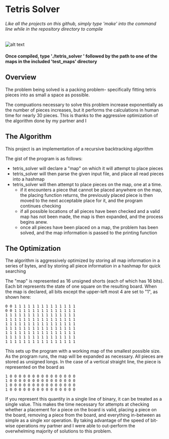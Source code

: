 # Tetris Solver
###### Like all the projects on this github, simply type 'make' into the command line while in the repository directory to compile
![alt text](http://meatfighter.com/tetrisprinteralgorithm/triple1.gif)

#### Once compiled, type './tetris_solver ' followed by the path to one of the maps in the included 'test_maps' directory

## Overview
The problem being solved is a packing problem- specifically fitting tetris pieces into as small a space as possible.

The compuations necessary to solve this problem increase exponentially as the number of pieces increases, but it performs the calculations in human time for nearly 30 pieces. This is thanks to the aggressive optimization of the algorithm done by my partner and I

## The Algorithm
This project is an implementation of a recursive backtracking algorithm

The gist of the program is as follows:
- tetris_solver will declare a "map" on which it will attempt to place pieces
- tetris_solver will then parse the given input file, and place all read pieces into a hashmap	
- tetris_solver will then attempt to place pieces on the map, one at a time.
	- if it encounters a piece that cannot be placed anywhere on the map, the placing function returns, the previously placed piece is then moved to the next acceptable place for it, and the program continues checking
	- if all possible locations of all pieces have been checked and a valid map has not been made, the map is then expanded, and the process begins anew.
	- once all pieces have been placed on a map, the problem has been solved, and the map information is passed to the printing function
	
## The Optimization

The algorithm is aggressively optimized by storing all map information in a series of bytes, and by storing all piece information in a hashmap for quick searching

The "map" is represented as 16 unsigned shorts (each of which has 16 bits). Each bit represents the state of one square on the resulting board.
When the map is declared, all bits except the upper-left most 4 are set to "1", as shown here:
```
0 0 1 1 1 1 1 1 1 1 1 1 1 1 1 1 
0 0 1 1 1 1 1 1 1 1 1 1 1 1 1 1 
1 1 1 1 1 1 1 1 1 1 1 1 1 1 1 1 
1 1 1 1 1 1 1 1 1 1 1 1 1 1 1 1
1 1 1 1 1 1 1 1 1 1 1 1 1 1 1 1
1 1 1 1 1 1 1 1 1 1 1 1 1 1 1 1
1 1 1 1 1 1 1 1 1 1 1 1 1 1 1 1
1 1 1 1 1 1 1 1 1 1 1 1 1 1 1 1
1 1 1 1 1 1 1 1 1 1 1 1 1 1 1 1
```
This sets up the program with a working map of the smallest possible size. As the program runs, the map will be expanded as necessary.
All pieces are stored as unsigned longs. In the case of a vertical straight line, the piece is represented on the board as
```
1 0 0 0 0 0 0 0 0 0 0 0 0 0 0 0
1 0 0 0 0 0 0 0 0 0 0 0 0 0 0 0
1 0 0 0 0 0 0 0 0 0 0 0 0 0 0 0
1 0 0 0 0 0 0 0 0 0 0 0 0 0 0 0
```
If you represent this quantity in a single line of binary, it can be treated as a single value. This makes the time necessary for attempts at checking whether a placement for a piece on the board is valid, placing a piece on the board, removing a piece from the board, and everything in-between as simple as a single xor operation.
By taking advantage of the speed of bit-wise operations my partner and I were able to out-perform the overwhelming majority of solutions to this problem.
